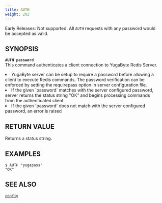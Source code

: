 ```yaml
---
title: AUTH
weight: 202
---
```

Early Releases: Not supported. All `AUTH` requests with any password would be accepted as valid.

## SYNOPSIS
<b>`AUTH password`</b><br>
This command authenticates a client connection to YugaByte Redis Server.
<li>YugaByte server can be setup to require a password before allowing a client to execute Redis commands. The password verification can be enforced by setting the requirepass option in server configuration file.</li>
<li>If the given `password` matches with the server configured password, server returns the status string "OK" and begins processing commands from the authenticated client.</li>
<li>If the given `password` does not match with the server configured password, an error is raised</li>

## RETURN VALUE
Returns a status string.

## EXAMPLES
```
$ AUTH "yugapass"
"OK"
```

## SEE ALSO
[`config`](../config/)
